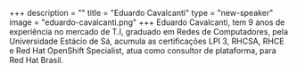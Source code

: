 +++
description = ""
title = "Eduardo Cavalcanti"
type = "new-speaker"
image = "eduardo-cavalcanti.png"
+++
Eduardo Cavalcanti, tem 9 anos de experiência no mercado de T.I, graduado em Redes de Computadores, pela Universidade Estácio de Sá, acumula as certificações LPI 3, RHCSA, RHCE e Red Hat OpenShift Specialist, atua como consultor de plataforma, para Red Hat Brasil.
